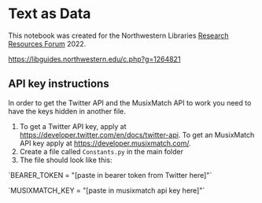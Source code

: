 # Text as Data

This notebook was created for the Northwestern Libraries <a href="https://sites.northwestern.edu/rrf2022/">Research Resources Forum</a> 2022. 

https://libguides.northwestern.edu/c.php?g=1264821

## API key instructions

In order to get the Twitter API and the MusixMatch API to work you need to have the keys hidden in another file. 

1. To get a Twitter API key, apply at https://developer.twitter.com/en/docs/twitter-api. To get an MusixMatch API key apply at https://developer.musixmatch.com/.
2. Create a file called `Constants.py` in the main folder
3. The file should look like this:

<p>`BEARER_TOKEN = "[paste in bearer token from Twitter here]"`</p>
<p>`MUSIXMATCH_KEY = "[paste in musixmatch api key here]"`</p>